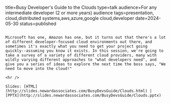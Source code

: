 title=Busy Developer's Guide to the Clouds
type=talk
audience=For any intermediate developer (2 or more years) audience
tags=presentation, cloud,distributed systems,aws,azure,google cloud,developer
date=2024-05-30
status=published
~~~~~~

Microsoft has one, Amazon has one, but it turns out that there's a lot of different developer-focused cloud environments out there, and sometimes it's exactly what you need to get your project going quickly--assuming you know it exists. In this session, we're going to take a survey of a variety of different cloud providers, many with wildly varying different approaches to "what developers need", and give you a series of ideas to explore the next time the boss says, "We need to move into the cloud!"
    
<hr />

Slides: [HTML](http://slides.newardassociates.com/BusyDevsGuide/Clouds.html) | [PPTX](http://slides.newardassociates.com/BusyDevsGuide/Clouds.pptx)
